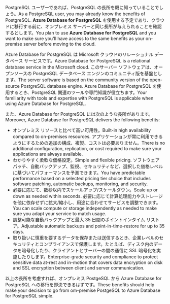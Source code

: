 <span data-ttu-id="041de-101">PostgreSQL ユーザーであれば、PostgreSQL の長所を既に知っていることでしょう。</span><span class="sxs-lookup"><span data-stu-id="041de-101">As a PostgreSQL user, you may already know the benefits of PostgreSQL.</span></span> <span data-ttu-id="041de-102">**Azure Database for PostgreSQL** を使用する予定であり、クラウドに移行する前に、オンプレミス サーバーと同じ長所が与えられることを確認するとします。</span><span class="sxs-lookup"><span data-stu-id="041de-102">You plan to use **Azure Database for PostgreSQL** and you want to make sure you'll have access to the same benefits as your on-premise server before moving to the cloud.</span></span>

<span data-ttu-id="041de-103">Azure Database for PostgreSQL は Microsoft クラウドのリレーショナル データベース サービスです。</span><span class="sxs-lookup"><span data-stu-id="041de-103">Azure Database for PostgreSQL is a relational database service in the Microsoft cloud.</span></span> <span data-ttu-id="041de-104">このサーバー ソフトウェアは、オープンソースの PostgreSQL データベース エンジンのコミュニティ版を基盤とします。</span><span class="sxs-lookup"><span data-stu-id="041de-104">The server software is based on the community version of the open-source PostgreSQL database engine.</span></span> <span data-ttu-id="041de-105">Azure Database for PostgreSQL を使用するとき、PostgreSQL 関連のツールや専門知識が役立ちます。</span><span class="sxs-lookup"><span data-stu-id="041de-105">Your familiarity with tools and expertise with PostgreSQL is applicable when using Azure Database for PostgreSQL.</span></span>

<span data-ttu-id="041de-106">また、Azure Database for PostgreSQL には次のような長所があります。</span><span class="sxs-lookup"><span data-stu-id="041de-106">Moreover, Azure Database for PostgreSQL delivers the following benefits:</span></span>

- <span data-ttu-id="041de-107">オンプレミス リソースと比べて高い可用性。</span><span class="sxs-lookup"><span data-stu-id="041de-107">Built-in high availability compared to on-premises resources.</span></span> <span data-ttu-id="041de-108">アプリケーションが常に利用できるようにするための追加の構成、複製、コストは必要ありません。</span><span class="sxs-lookup"><span data-stu-id="041de-108">There is no additional configuration, replication, or cost required to make sure your applications are always available.</span></span>
- <span data-ttu-id="041de-109">わかりやすく柔軟な価格設定。</span><span class="sxs-lookup"><span data-stu-id="041de-109">Simple and flexible pricing.</span></span> <span data-ttu-id="041de-110">ソフトウェア パッチ、自動バックアップ、監視、セキュリティなど、選択した価格レベルに基づいてパフォーマンスを予測できます。</span><span class="sxs-lookup"><span data-stu-id="041de-110">You have predictable performance based on a selected pricing tier choice that includes software patching, automatic backups, monitoring, and security.</span></span>
- <span data-ttu-id="041de-111">必要に応じて、数秒以内でスケールアップ/スケールダウン。</span><span class="sxs-lookup"><span data-stu-id="041de-111">Scale up or down as needed within seconds.</span></span> <span data-ttu-id="041de-112">必要に応じて計算処理能力やストレージを他に依存せずに拡大/縮小し、用途に合わせてサービスを調整できます。</span><span class="sxs-lookup"><span data-stu-id="041de-112">You can scale compute or storage independently as needed to make sure you adapt your service to match usage.</span></span>
- <span data-ttu-id="041de-113">調整可能な自動バックアップと最大 35 日間のポイントインタイム リストア。</span><span class="sxs-lookup"><span data-stu-id="041de-113">Adjustable automatic backups and point-in-time-restore for up to 35 days.</span></span>
- <span data-ttu-id="041de-114">取り扱いに慎重を要するデータを保存または送信するとき、企業レベルのセキュリティとコンプライアンスで保護します。たとえば、ディスク内のデータを暗号化したり、クライアントとサーバーの間の通信に SSL 暗号化を実施したりします。</span><span class="sxs-lookup"><span data-stu-id="041de-114">Enterprise-grade security and compliance to protect sensitive data at-rest and in-motion that covers data encryption on disk and SSL encryption between client and server communication.</span></span>

<span data-ttu-id="041de-115">以上の長所を考慮すれば、オンプレミス PostgeSQL から Azure Database for PostgreSQL への移行を即決できるはずです。</span><span class="sxs-lookup"><span data-stu-id="041de-115">These benefits should help make your decision to go from om-premise PostgeSQL to Azure Database for PostgreSQL simple.</span></span>